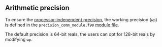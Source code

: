 ## Arithmetic precision

To ensure the [processor-independent precision](http://fortranwiki.org/fortran/show/Real+precision), the working precision (`wp`) is defined in the `precision_comm_module.f90` [module file](module.md).

The default precision is 64-bit reals, the users can opt for 128-bit reals by modifying `wp`.